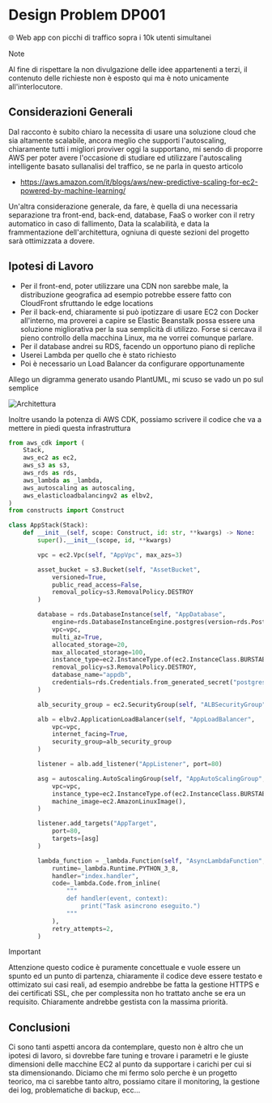 # Design Problem DP001

🌐 Web app con picchi di traffico sopra i 10k utenti simultanei

> [!NOTE]
> Al fine di rispettare la non divulgazione delle idee appartenenti a terzi, il contenuto delle richieste non è esposto qui ma è noto unicamente all'interlocutore.

## Considerazioni Generali

Dal racconto è subito chiaro la necessita di usare una soluzione cloud che sia altamente scalabile, ancora meglio che supporti l'autoscaling, chiaramente tutti i migliori
proviver oggi la supportano, mi sendo di proporre AWS per poter avere l'occasione di studiare ed utilizzare l'autoscaling intelligente basato sullanalisi del traffico, se ne parla in questo articolo

- https://aws.amazon.com/it/blogs/aws/new-predictive-scaling-for-ec2-powered-by-machine-learning/

Un'altra considerazione generale, da fare, è quella di una necessaria separazione tra front-end, back-end, database, FaaS o worker con il retry automatico in caso di fallimento,
Data la scalabilità, e data la frammentazione dell'architettura, ogniuna di queste sezioni del progetto sarà ottimizzata a dovere.

## Ipotesi di Lavoro

- Per il front-end, poter utilizzare una CDN non sarebbe male, la distribuzione geografica ad esempio potrebbe essere fatto con CloudFront sfruttando le edge locations
- Per il back-end, chiaramente si può ipotizzare di usare EC2 con Docker all'interno, ma proverei a capire se Elastic Beanstalk possa essere una soluzione migliorativa per la sua semplicità di utilizzo. Forse si cercava il pieno controllo della macchina Linux, ma ne vorrei comunque parlare.
- Per il database andrei su RDS, facendo un opportuno piano di repliche 
- Userei Lambda per quello che è stato richiesto
- Poi è necessario un Load Balancer da configurare opportunamente

Allego un digramma generato usando PlantUML, mi scuso se vado un po sul semplice

![Architettura](http://www.plantuml.com/plantuml/proxy?cache=no&src=https://raw.githubusercontent.com/francescobianco/design-problems/main/problems/DP001_architettura.iuml)

Inoltre usando la potenza di AWS CDK, possiamo scrivere il codice che va a mettere in piedi questa infrastruttura

```python
from aws_cdk import (
    Stack,
    aws_ec2 as ec2,
    aws_s3 as s3,
    aws_rds as rds,
    aws_lambda as _lambda,
    aws_autoscaling as autoscaling,
    aws_elasticloadbalancingv2 as elbv2,
)
from constructs import Construct

class AppStack(Stack):
    def __init__(self, scope: Construct, id: str, **kwargs) -> None:
        super().__init__(scope, id, **kwargs)

        vpc = ec2.Vpc(self, "AppVpc", max_azs=3)

        asset_bucket = s3.Bucket(self, "AssetBucket",
            versioned=True,
            public_read_access=False,
            removal_policy=s3.RemovalPolicy.DESTROY
        )

        database = rds.DatabaseInstance(self, "AppDatabase",
            engine=rds.DatabaseInstanceEngine.postgres(version=rds.PostgresEngineVersion.VER_13),
            vpc=vpc,
            multi_az=True,
            allocated_storage=20,
            max_allocated_storage=100,
            instance_type=ec2.InstanceType.of(ec2.InstanceClass.BURSTABLE3, ec2.InstanceSize.MICRO),
            removal_policy=s3.RemovalPolicy.DESTROY,
            database_name="appdb",
            credentials=rds.Credentials.from_generated_secret("postgres")
        )

        alb_security_group = ec2.SecurityGroup(self, "ALBSecurityGroup", vpc=vpc)

        alb = elbv2.ApplicationLoadBalancer(self, "AppLoadBalancer",
            vpc=vpc,
            internet_facing=True,
            security_group=alb_security_group
        )

        listener = alb.add_listener("AppListener", port=80)

        asg = autoscaling.AutoScalingGroup(self, "AppAutoScalingGroup",
            vpc=vpc,
            instance_type=ec2.InstanceType.of(ec2.InstanceClass.BURSTABLE2, ec2.InstanceSize.MICRO),
            machine_image=ec2.AmazonLinuxImage(),
        )

        listener.add_targets("AppTarget",
            port=80,
            targets=[asg]
        )

        lambda_function = _lambda.Function(self, "AsyncLambdaFunction",
            runtime=_lambda.Runtime.PYTHON_3_8,
            handler="index.handler",
            code=_lambda.Code.from_inline(
                """
                def handler(event, context):
                    print("Task asincrono eseguito.")
                """
            ),
            retry_attempts=2,
        )
```

> [!IMPORTANT]
> Attenzione questo codice è puramente concettuale e vuole essere un spunto ed un punto di partenza, chiaramente il codice deve essere testato e ottimizato sui casi reali, ad esempio andrebbe be fatta la gestione HTTPS e dei certificati SSL, che per complessita non ho trattato anche se era un requisito. Chiaramente andrebbe gestista con la massima priorità.
 
## Conclusioni

Ci sono tanti aspetti ancora da contemplare, questo non è altro che un ipotesi di lavoro, si dovrebbe fare tuning e trovare i parametri e le giuste dimensioni delle macchine EC2 al punto da supportare i carichi per cui si sta dimensionando. Diciamo che mi fermo solo perche è un progetto teorico, ma ci sarebbe tanto altro, possiamo citare il monitoring, la gestione dei log, problematiche di backup, ecc...


